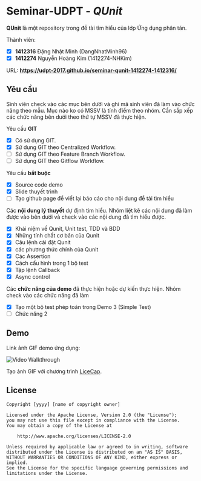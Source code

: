 # Seminar-UDPT - *QUnit*

**QUnit** là một repository trong đề tài tìm hiểu của lớp Ứng dụng phân tán.

Thành viên:
* [x] **1412316** Đặng Nhật Minh (DangNhatMinh96)
* [x] **1412274** Nguyễn Hoàng Kim (1412274-NHKim)

URL: **https://udpt-2017.github.io/seminar-qunit-1412274-1412316/**

## Yêu cầu

Sinh viên check vào các mục bên dưới và ghi mã sinh viên đã làm vào chức năng theo mẫu. Mục nào ko có MSSV là tính điểm theo nhóm. Cần sắp xếp các chức năng bên dưới theo thứ tự MSSV đã thực hiện.

Yêu cầu **GIT**
* [x] Có sử dụng GIT.
* [x] Sử dụng GIT theo Centralized Workflow.
* [ ] Sử dụng GIT theo Feature Branch Workflow.
* [ ] Sử dụng GIT theo Gitflow Workflow.

Yêu cầu **bắt buộc**
* [x] Source code demo
* [x] Slide thuyết trình
* [ ] Tạo github page để viết lại báo cáo cho nội dung đề tài tìm hiểu

Các **nội dung lý thuyết** dự định tìm hiểu. Nhóm liệt kê các nội dung đã làm được vào bên dưới và check vào các nội dung đã tìm hiểu được.
* [x] Khái niệm về Qunit, Unit test, TDD và BDD
* [x] Những tính chất cơ bản của Qunit
* [x] Câu lệnh cài đặt Qunit
* [x] các phương thức chính của Qunit
* [x] Các Assertion
* [x] Cách cấu hình trong 1 bộ test
* [x] Tập lệnh Callback
* [x] Async control

Các **chức năng của demo** đã thực hiện hoặc dự kiến thực hiện. Nhóm check vào các chức năng đã làm
* [x] Tạo một bộ test phép toán trong Demo 3 (Simple Test)
* [ ] Chức năng 2

## Demo

Link ảnh GIF demo ứng dụng:

![Video Walkthrough](demo.gif)

Tạo ảnh GIF với chương trình [LiceCap](http://www.cockos.com/licecap/).


## License

    Copyright [yyyy] [name of copyright owner]

    Licensed under the Apache License, Version 2.0 (the "License");
    you may not use this file except in compliance with the License.
    You may obtain a copy of the License at

        http://www.apache.org/licenses/LICENSE-2.0

    Unless required by applicable law or agreed to in writing, software
    distributed under the License is distributed on an "AS IS" BASIS,
    WITHOUT WARRANTIES OR CONDITIONS OF ANY KIND, either express or implied.
    See the License for the specific language governing permissions and
    limitations under the License.
